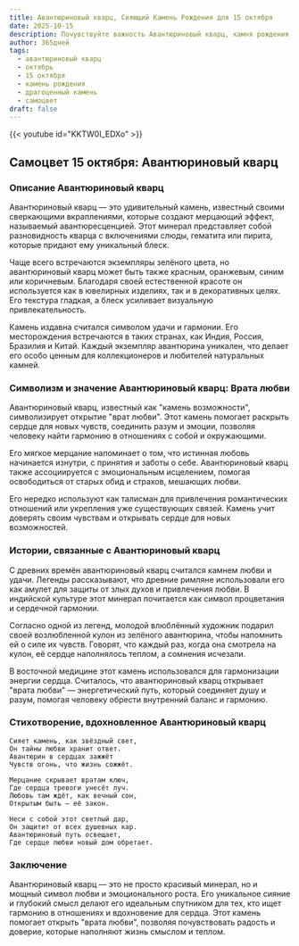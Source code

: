 ```yaml
---
title: Авантюриновый кварц, Сияющий Камень Рождения для 15 октября
date: 2025-10-15
description: Почувствуйте важность Авантюриновый кварц, камня рождения 15 октября, который символизирует Врата любви. Пусть его красота и значение осветят ваш день.
author: 365дней
tags:
  - авантюриновый кварц
  - октябрь
  - 15 октября
  - камень рождения
  - драгоценный камень
  - самоцвет
draft: false
---
```


{{< youtube id="KKTW0I_EDXo" >}}

## Самоцвет 15 октября: Авантюриновый кварц

### Описание Авантюриновый кварц

Авантюриновый кварц — это удивительный камень, известный своими сверкающими вкраплениями, которые создают мерцающий эффект, называемый авантюресценцией. Этот минерал представляет собой разновидность кварца с включениями слюды, гематита или пирита, которые придают ему уникальный блеск.

Чаще всего встречаются экземпляры зелёного цвета, но авантюриновый кварц может быть также красным, оранжевым, синим или коричневым. Благодаря своей естественной красоте он используется как в ювелирных изделиях, так и в декоративных целях. Его текстура гладкая, а блеск усиливает визуальную привлекательность.

Камень издавна считался символом удачи и гармонии. Его месторождения встречаются в таких странах, как Индия, Россия, Бразилия и Китай. Каждый экземпляр авантюрина уникален, что делает его особо ценным для коллекционеров и любителей натуральных камней.

### Символизм и значение Авантюриновый кварц: Врата любви

Авантюриновый кварц, известный как "камень возможности", символизирует открытие "врат любви". Этот камень помогает раскрыть сердце для новых чувств, соединить разум и эмоции, позволяя человеку найти гармонию в отношениях с собой и окружающими.

Его мягкое мерцание напоминает о том, что истинная любовь начинается изнутри, с принятия и заботы о себе. Авантюриновый кварц также ассоциируется с эмоциональным исцелением, помогая освободиться от старых обид и страхов, мешающих любви.

Его нередко используют как талисман для привлечения романтических отношений или укрепления уже существующих связей. Камень учит доверять своим чувствам и открывать сердце для новых возможностей.

### Истории, связанные с Авантюриновый кварц

С древних времён авантюриновый кварц считался камнем любви и удачи. Легенды рассказывают, что древние римляне использовали его как амулет для защиты от злых духов и привлечения любви. В индийской культуре этот минерал почитается как символ процветания и сердечной гармонии.

Согласно одной из легенд, молодой влюблённый художник подарил своей возлюбленной кулон из зелёного авантюрина, чтобы напомнить ей о силе их чувств. Говорят, что каждый раз, когда она смотрела на кулон, её сердце наполнялось теплом, а сомнения исчезали.

В восточной медицине этот камень использовался для гармонизации энергии сердца. Считалось, что авантюриновый кварц открывает "врата любви" — энергетический путь, который соединяет душу и разум, помогая человеку обрести внутренний баланс и гармонию.

### Стихотворение, вдохновленное Авантюриновый кварц

```
Сияет камень, как звёздный свет,  
Он тайны любви хранит ответ.  
Авантюрин в сердцах зажжёт  
Чувств огонь, что жизнь сожжёт.

Мерцание скрывает вратам ключ,  
Где сердца тревоги унесёт луч.  
Любовь там ждёт, как вечный сон,  
Открытым быть — её закон.

Неси с собой этот светлый дар,  
Он защитит от всех душевных кар.  
Авантюриновый путь освещает,  
Где сердце любви новый дом обретает.
```

### Заключение

Авантюриновый кварц — это не просто красивый минерал, но и мощный символ любви и эмоционального роста. Его уникальное сияние и глубокий смысл делают его идеальным спутником для тех, кто ищет гармонию в отношениях и вдохновение для сердца. Этот камень помогает открыть "врата любви", позволяя почувствовать радость и доверие, которые наполняют жизнь смыслом и теплом.